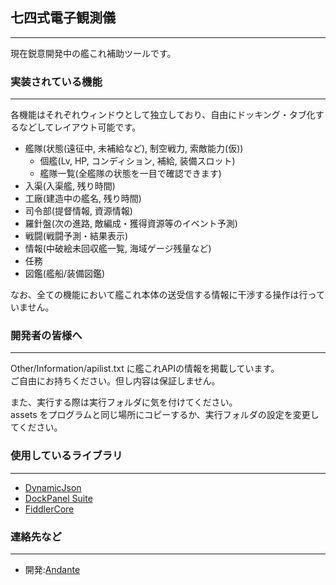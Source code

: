 ﻿
## 七四式電子観測儀
---

現在鋭意開発中の艦これ補助ツールです。  

### 実装されている機能
---
各機能はそれぞれウィンドウとして独立しており、自由にドッキング・タブ化するなどしてレイアウト可能です。

* 艦隊(状態(遠征中, 未補給など), 制空戦力, 索敵能力(仮))
    * 個艦(Lv, HP, コンディション, 補給, 装備スロット)
    * 艦隊一覧(全艦隊の状態を一目で確認できます)
* 入渠(入渠艦, 残り時間)
* 工廠(建造中の艦名, 残り時間)
* 司令部(提督情報, 資源情報)
* 羅針盤(次の進路, 敵編成・獲得資源等のイベント予測)
* 戦闘(戦闘予測・結果表示)
* 情報(中破絵未回収艦一覧, 海域ゲージ残量など)
* 任務
* 図鑑(艦船/装備図鑑)

なお、全ての機能において艦これ本体の送受信する情報に干渉する操作は行っていません。

### 開発者の皆様へ
---

Other/Information/apilist.txt に艦これAPIの情報を掲載しています。  
ご自由にお持ちください。但し内容は保証しません。  

また、実行する際は実行フォルダに気を付けてください。  
assets をプログラムと同じ場所にコピーするか、実行フォルダの設定を変更してください。

### 使用しているライブラリ
---

* [DynamicJson](http://dynamicjson.codeplex.com/) 
* [DockPanel Suite](http://dockpanelsuite.com/)
* [FiddlerCore](http://www.telerik.com/fiddler/fiddlercore)

### 連絡先など
---

* 開発:[Andante](https://twitter.com/andanteyk)

